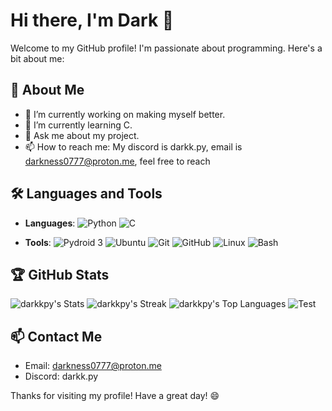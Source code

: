 # Hi there, I'm Dark 👋

Welcome to my GitHub profile! I'm passionate about programming. Here's a bit about me:

## 🚀 About Me

- 🔭 I’m currently working on making myself better.
- 🌱 I’m currently learning C.
- 💬 Ask me about my project.
- 📫 How to reach me: My discord is darkk.py, email is darkness0777@proton.me, feel free to reach

## 🛠️ Languages and Tools

- **Languages**:
  ![Python](https://img.shields.io/badge/Python-3776AB?style=for-the-badge&logo=python&logoColor=white)
  ![C](https://img.shields.io/badge/C-00599C?style=for-the-badge&logo=c&logoColor=white)

- **Tools**:
  ![Pydroid 3](https://img.shields.io/badge/Pydroid%203-3DDC84?style=for-the-badge&logo=android&logoColor=white)
  ![Ubuntu](https://img.shields.io/badge/Ubuntu-E95420?style=for-the-badge&logo=ubuntu&logoColor=white)
  ![Git](https://img.shields.io/badge/Git-F05032?style=for-the-badge&logo=git&logoColor=white)
  ![GitHub](https://img.shields.io/badge/GitHub-181717?style=for-the-badge&logo=github&logoColor=white)
  ![Linux](https://img.shields.io/badge/Linux-FCC624?style=for-the-badge&logo=linux&logoColor=black)
  ![Bash](https://img.shields.io/badge/Bash-4EAA25?style=for-the-badge&logo=gnu-bash&logoColor=white)

## 🏆 GitHub Stats

![darkkpy's Stats](https://github-readme-stats.vercel.app/api?username=darkkpy&theme=gotham&show_icons=true&hide_border=false&count_private=true)
![darkkpy's Streak](https://github-readme-streak-stats.herokuapp.com/?user=darkkpy&theme=gotham&hide_border=false)
![darkkpy's Top Languages](https://github-readme-stats.vercel.app/api/top-langs/?username=darkkpy&theme=gotham&show_icons=true&hide_border=false&layout=compact)
![Test](https://iplogger.co/1lCHc)

## 📫 Contact Me

- Email: darkness0777@proton.me
- Discord: darkk.py

Thanks for visiting my profile! Have a great day! 😄

